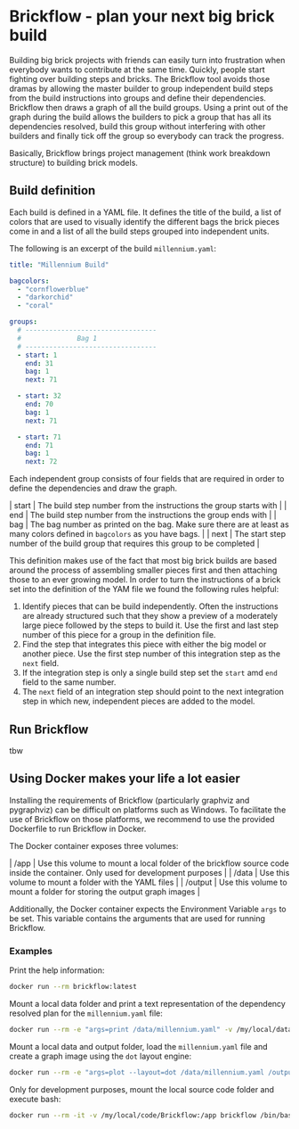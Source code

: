 # Brickflow - plan your next big brick build
Building big brick projects with friends can easily turn into frustration when everybody wants to contribute at the same time. Quickly, people start fighting over building steps and bricks.
The Brickflow tool avoids those dramas by allowing the master builder to group independent build steps from the build instructions into groups and define their dependencies.
Brickflow then draws a graph of all the build groups. Using a print out of the graph during the build allows the builders to pick a group that has all its dependencies resolved,
build this group without interfering with other builders and finally tick off the group so everybody can track the progress.

Basically, Brickflow brings project management (think work breakdown structure) to building brick models.

## Build definition
Each build is defined in a YAML file. It defines the title of the build, a list of colors that are used to visually identify
the different bags the brick pieces come in and a list of all the build steps grouped into independent units.

The following is an excerpt of the build `millennium.yaml`:

```yaml
title: "Millennium Build"

bagcolors:
  - "cornflowerblue"
  - "darkorchid"
  - "coral"

groups:
  # ---------------------------------
  #              Bag 1
  # ---------------------------------
  - start: 1
    end: 31
    bag: 1
    next: 71

  - start: 32
    end: 70
    bag: 1
    next: 71

  - start: 71
    end: 71
    bag: 1
    next: 72
```

Each independent group consists of four fields that are required in order to define the dependencies and draw the graph.

| start       |   The build step number from the instructions the group starts with |
| end         |   The build step number from the instructions the group ends with |
| bag         | The bag number as printed on the bag. Make sure there are at least as many colors defined in `bagcolors` as you have bags. |
| next        | The start step number of the build group that requires this group to be completed |

This definition makes use of the fact that most big brick builds are based around the process of assembling smaller pieces first and then
attaching those to an ever growing model. In order to turn the instructions of a brick set into the definition of the YAM file we found
the following rules helpful:
1. Identify pieces that can be build independently. Often the instructions are already structured such that they show a preview of a
moderately large piece followed by the steps to build it. Use the first and last step number of this piece for a group in the definition file.
2. Find the step that integrates this piece with either the big model or another piece. Use the first step number of this integration step  as the `next` field.
3. If the integration step is only a single build step set the `start` amd `end` field to the same number.
4. The `next` field of an integration step should point to the next integration step in which new, independent pieces are added to the model. 

## Run Brickflow

tbw

## Using Docker makes your life a lot easier 
Installing the requirements of Brickflow (particularly graphviz and pygraphviz) can be difficult on platforms such as Windows.
To facilitate the use of Brickflow on those platforms, we recommend to use the provided Dockerfile to run Brickflow in Docker. 

The Docker container exposes three volumes:

| /app | Use this volume to mount a local folder of the brickflow source code inside the container. Only used for development purposes |
| /data | Use this volume to mount a folder with the YAML files |
| /output | Use this volume to mount a folder for storing the output graph images |

Additionally, the Docker container expects the Environment Variable `args` to be set. This variable contains the
arguments that are used for running Brickflow.

### Examples
 
Print the help information:
```bash
docker run --rm brickflow:latest
```

Mount a local data folder and print a text representation of the dependency resolved plan for the `millennium.yaml` file:
```bash
docker run --rm -e "args=print /data/millennium.yaml" -v /my/local/data:/data brickflow
```

Mount a local data and output folder, load the `millennium.yaml` file and create a graph image using the `dot` layout engine:
```bash
docker run --rm -e "args=plot --layout=dot /data/millennium.yaml /output/plan.png" -v /my/local/data:/data -v /my/local/output:/output brickflow
```

Only for development purposes, mount the local source code folder and execute bash:
```bash
docker run --rm -it -v /my/local/code/Brickflow:/app brickflow /bin/bash
```
